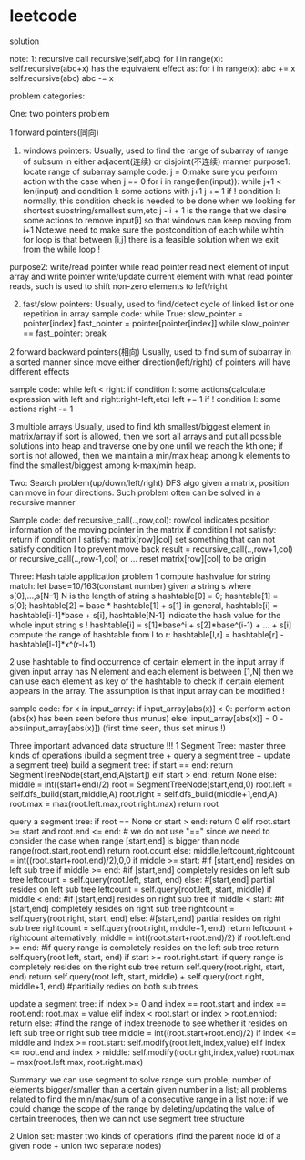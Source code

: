 # leetcode
solution

note: 
1: recursive call recursive(self,abc)
for i in range(x):
 self.recursive(abc+x)
has the equivalent effect as:
for i in range(x):
 abc += x
 self.recursive(abc)
 abc -= x
 
 problem categories:
 
 One: two pointers problem
 
 1 forward pointers(同向)
 
 1) windows pointers:
 Usually, used to find the range of subarray of range of subsum in either adjacent(连续) or disjoint(不连续) manner 
 purpose1: locate range of subarray
 sample code:
 j = 0;make sure you perform action with the case when j == 0
 for i in range(len(input)):
    while j+1 < len(input) and condition I:
      some actions with j+1
      j += 1
    if ! condition I: normally, this condition check is needed to be done when we looking for shortest substring/smallest sum,etc
       j - i + 1 is the range that we desire
    some actions to remove input[i] so that windows can keep moving from i+1
 Note:we need to make sure the postcondition of each while wihtin for loop is that between [i,j] there is a feasible solution when we exit from the while loop !
 
 purpose2: write/read pointer while read pointer read next element of input array and write pointer write/update current element with what read pointer reads, such is used to shift non-zero elements to left/right 
    
 2) fast/slow pointers:
 Usually, used to find/detect cycle of linked list or one repetition in array
 sample code:
 while True:
  slow_pointer = pointer[index]
  fast_pointer = pointer[pointer[index]]
  while slow_pointer == fast_pointer:
     break
 
 2 forward backward pointers(相向)
 Usually, used to find sum of subarray in a sorted manner since move either direction(left/right) of pointers will have different effects
 
 sample code:
 while left < right:
    if condition I:
       some actions(calculate expression with left and right:right-left,etc)
       left += 1
    if ! condition I:
       some actions
       right -= 1
       
 3 multiple arrays
 Usually, used to find kth smallest/biggest element in matrix/array
 if sort is allowed, then we sort all arrays and put all possible solutions into heap and traverse one by one until we reach the kth one;
 if sort is not allowed, then we maintain a min/max heap among k elements to find the smallest/biggest among k-max/min heap.
 
 
Two: Search problem(up/down/left/right) DFS algo
given a matrix, position can move in four directions. Such problem often can be solved in a recursive manner

Sample code:
def recursive_call(..,row,col): row/col indicates position information of the moving pointer in the matrix
 if condition I not satisfy:
   return
 if condition I satisfy:
   matrix[row][col] set something that can not satisfy condition I to prevent move back
   result = recursive_call(..,row+1,col) or recursive_call(..,row-1,col) or ...
   reset matrix[row][col] to be origin
   
Three: Hash table application problem
1 compute hashvalue for string match:
let base=10/163(constant number) given a string s where s[0],...,s[N-1] N is the length of string s
hashtable[0] = 0; hashtable[1] = s[0]; hashtable[2] = base * hashtable[1] + s[1]
in general, hashtable[i] = hashtable[i-1]*base + s[i], hashtable[N-1] indicate the hash value for the whole input string s !
hashtable[i] = s[1]*base^i + s[2]*base^(i-1) + ... + s[i]
compute the range of hashtable from l to r: hashtable[l,r] = hashtable[r] - hashtable[l-1]*x^(r-l+1)

2 use hashtable to find occurrence of certain element in the input array
if given input array has N element and each element is between [1,N] then we can use each element as key of the hashtable to check if certain element appears in the array. The assumption is that input array can be modified !

sample code:
for x in input_array:
   if input_array[abs(x)] < 0:
      perform action (abs(x) has been seen before thus munus)
   else:
      input_array[abs(x)] = 0 - abs(input_array[abs(x)]) (first time seen, thus set minus !)
      
      
 Three important advanced data structure !!!
 1 Segment Tree: master three kinds of operations (build a segment tree + query a segment tree + update a segment tree)
 build a segment tree:
 if start == end:
            return SegmentTreeNode(start,end,A[start])
        elif start > end:
            return None
        else:
            middle = int((start+end)/2)
            root = SegmentTreeNode(start,end,0)
            root.left = self.dfs_build(start,middle,A)
            root.right = self.dfs_build(middle+1,end,A)
            root.max = max(root.left.max,root.right.max)
            return root
            
 query a segment tree:
 if root == None or start > end:
            return 0
        elif root.start >= start and root.end <= end: # we do not use "==" since we need to consider the case when range [start,end] is bigger than node range(root.start,root.end)
            return root.count
        else:
            middle,leftcount,rightcount = int((root.start+root.end)/2),0,0
            if middle >= start: #if [start,end] resides on left sub tree
                if middle >= end: #if [start,end] completely resides on left sub tree
                    leftcount = self.query(root.left, start, end)
                else: #[start,end] partial resides on left sub tree
                    leftcount = self.query(root.left, start, middle)
            if middle < end: #if [start,end] resides on right sub tree
                if middle < start: #if [start,end] completely resides on right sub tree
                    rightcount = self.query(root.right, start, end)
                else: #[start,end] partial resides on right sub tree
                    rightcount = self.query(root.right, middle+1, end)
            return leftcount + rightcount
            alternatively,
            middle = int((root.start+root.end)/2)
            if root.left.end >= end: #if query range is completely resides on the left sub tree
               return self.query(root.left, start, end)
            if start >= root.right.start: if query range is completely resides on the right sub tree
               return self.query(root.right, start, end)
            return self.query(root.left, start, middle) + self.query(root.right, middle+1, end) #paritially redies on both sub trees
            
update a segment tree:
if index >= 0 and index == root.start and index == root.end:
            root.max = value
        elif index < root.start or index > root.enniod:
            return 
        else: #find the range of index treenode to see whether it resides on left sub tree or right sub tree
            middle = int((root.start+root.end)/2)
            if index <= middle and index >= root.start:
                self.modify(root.left,index,value)
            elif index <= root.end and index > middle:
                self.modify(root.right,index,value)
            root.max = max(root.left.max, root.right.max)
            
Summary: we can use segment to solve range sum proble; number of elements bigger/smaller than a certain given number in a list;
all problems related to find the min/max/sum of a consecutive range in a list
note: if we could change the scope of the range by deleting/updating the value of certain treenodes, then we can not use segment tree structure


2 Union set: master two kinds of operations (find the parent node id of a given node + union two separate nodes)

 
 
